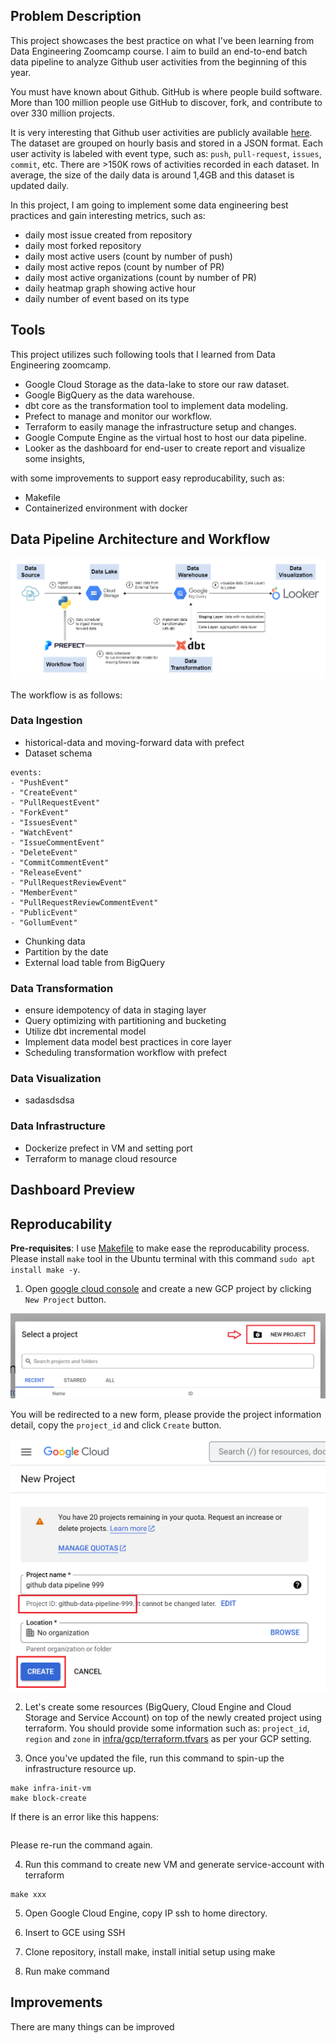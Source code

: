 ## Problem Description

This project showcases the best practice on what I've been learning from Data Engineering Zoomcamp course. I aim to build an end-to-end batch data pipeline to analyze Github user activities from the beginning of this year.

You must have known about Github. GitHub is where people build software. More than 100 million people use GitHub to discover, fork, and contribute to over 330 million projects. 

It is very interesting that Github user activities are publicly available [here](https://www.gharchive.org/). The dataset are grouped on hourly basis and stored in a JSON format. Each user activity is labeled with event type, such as: `push`, `pull-request`, `issues`, `commit`, etc. There are >150K rows of activities recorded in each dataset. In average, the size of the daily data is around 1,4GB and this dataset is updated daily.

In this project, I am going to implement some data engineering best practices and gain interesting metrics, such as:  
- daily most issue created from repository
- daily most forked repository
- daily most active users (count by number of push)
- daily most active repos (count by number of PR)
- daily most active organizations (count by number of PR)
- daily heatmap graph showing active hour 
- daily number of event based on its type

## Tools

This project utilizes such following tools that I learned from Data Engineering zoomcamp. 

- Google Cloud Storage as the data-lake to store our raw dataset.
- Google BigQuery as the data warehouse.
- dbt core as the transformation tool to implement data modeling.
- Prefect to manage and monitor our workflow.
- Terraform to easily manage the infrastructure setup and changes.
- Google Compute Engine as the virtual host to host our data pipeline.
- Looker as the dashboard for end-user to create report and visualize some insights,

with some improvements to support easy reproducability, such as: 
- Makefile 
- Containerized environment with docker

## Data Pipeline Architecture and Workflow

![data pipeline architecture](/images/design-architecture.png)

The workflow is as follows: 

### Data Ingestion

- historical-data and moving-forward data with prefect
- Dataset schema

```
events: 
- "PushEvent"
- "CreateEvent"
- "PullRequestEvent"
- "ForkEvent"
- "IssuesEvent"
- "WatchEvent"
- "IssueCommentEvent"
- "DeleteEvent"
- "CommitCommentEvent"
- "ReleaseEvent"
- "PullRequestReviewEvent"
- "MemberEvent"
- "PullRequestReviewCommentEvent"
- "PublicEvent"
- "GollumEvent"
```
- Chunking data
- Partition by the date
- External load table from BigQuery

### Data Transformation
- ensure idempotency of data in staging layer
- Query optimizing with partitioning and bucketing
- Utilize dbt incremental model
- Implement data model best practices in core layer
- Scheduling transformation workflow with prefect

### Data Visualization
- sadasdsdsa

### Data Infrastructure
- Dockerize prefect in VM and setting port 
- Terraform to manage cloud resource

## Dashboard Preview

## Reproducability
**Pre-requisites**: I use [Makefile](./Makefile) to make ease the reproducability process. Please install `make` tool in the Ubuntu terminal with this command `sudo apt install make -y`.


1. Open [google cloud console](https://console.cloud.google.com/) and create a new GCP project by clicking `New Project` button.

![new-project](./images/gcp-create-project.png)

You will be redirected to a new form, please provide the project information detail, copy the `project_id` and click `Create` button.

![fill-detail-project-info](./images/gcp-fill-project-info.png)

2. Let's create some resources (BigQuery, Cloud Engine and Cloud Storage and Service Account) on top of the newly created project using terraform. You should provide some information such as: `project_id`, `region` and `zone` in [infra/gcp/terraform.tfvars](./infra/gcp/terraform.tfvars) as per your GCP setting.

3. Once you've updated the file, run this command to spin-up the infrastructure resource up.

```
make infra-init-vm
make block-create
```

If there is an error like this happens: 
```
```
Please re-run the command again.

4. Run this command to create new VM and generate service-account with terraform

```
make xxx
```

5. Open Google Cloud Engine, copy IP ssh to home directory.

6. Insert to GCE using SSH

7. Clone repository, install make, install initial setup using make

8. Run make command 


## Improvements

There are many things can be improved
